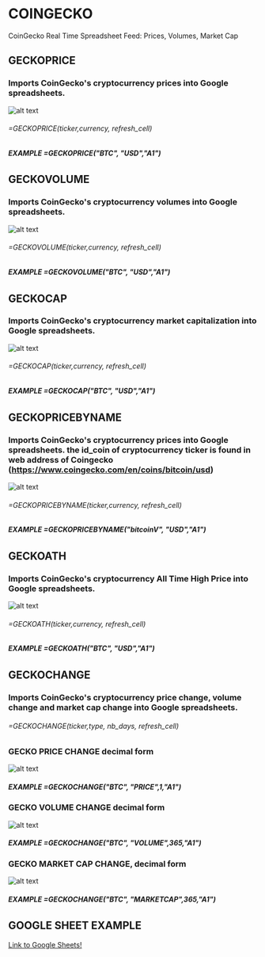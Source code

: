 # COINGECKO
CoinGecko Real Time Spreadsheet Feed: Prices, Volumes, Market Cap



## GECKOPRICE
### Imports CoinGecko's cryptocurrency prices into Google spreadsheets. 

![alt text](https://github.com/Eloise1988/COINGECKO/blob/master/GIF/GECKOPRICEUSD.gif)

###### =GECKOPRICE(ticker,currency, refresh_cell) 
##### EXAMPLE    =GECKOPRICE("BTC", "USD","$A$1")


######

## GECKOVOLUME
### Imports CoinGecko's cryptocurrency volumes into Google spreadsheets. 

![alt text](https://github.com/Eloise1988/COINGECKO/blob/master/GIF/GECKOVOLUME.gif)

###### =GECKOVOLUME(ticker,currency, refresh_cell) 
##### EXAMPLE    =GECKOVOLUME("BTC", "USD","$A$1")


######

## GECKOCAP
### Imports CoinGecko's cryptocurrency market capitalization into Google spreadsheets. 

![alt text](https://github.com/Eloise1988/COINGECKO/blob/master/GIF/GECKOCAP.gif)

###### =GECKOCAP(ticker,currency, refresh_cell) 
##### EXAMPLE    =GECKOCAP("BTC", "USD","$A$1")


######
## GECKOPRICEBYNAME
### Imports CoinGecko's cryptocurrency prices into Google spreadsheets. the id_coin of cryptocurrency ticker is found in web address of Coingecko (https://www.coingecko.com/en/coins/bitcoin/usd)

![alt text](https://github.com/Eloise1988/COINGECKO/blob/master/GIF/GECKOPRICEBYNAME.gif)

###### =GECKOPRICEBYNAME(ticker,currency, refresh_cell) 
##### EXAMPLE    =GECKOPRICEBYNAME("bitcoinV", "USD","$A$1")

######

## GECKOATH
### Imports CoinGecko's cryptocurrency All Time High Price into Google spreadsheets. 

![alt text](https://github.com/Eloise1988/COINGECKO/blob/master/GIF/GECKOATH.gif)

###### =GECKOATH(ticker,currency, refresh_cell) 
##### EXAMPLE    =GECKOATH("BTC", "USD","$A$1")

######
######
## GECKOCHANGE
### Imports CoinGecko's cryptocurrency price change, volume change and market cap change into Google spreadsheets. 
###### =GECKOCHANGE(ticker,type, nb_days, refresh_cell) 

### GECKO PRICE CHANGE decimal form
![alt text](https://github.com/Eloise1988/COINGECKO/blob/master/GIF/geckochangeprice.gif)

##### EXAMPLE    =GECKOCHANGE("BTC", "PRICE",1,"$A$1")

### GECKO VOLUME CHANGE decimal form
![alt text](https://github.com/Eloise1988/COINGECKO/blob/master/GIF/geckochangevolume.gif)

##### EXAMPLE    =GECKOCHANGE("BTC", "VOLUME",365,"$A$1")

### GECKO MARKET CAP CHANGE, decimal form
![alt text](https://github.com/Eloise1988/COINGECKO/blob/master/GIF/geckochangemarketcap.gif)

##### EXAMPLE    =GECKOCHANGE("BTC", "MARKETCAP",365,"$A$1")


######
## GOOGLE SHEET EXAMPLE
[Link to Google Sheets!](https://docs.google.com/spreadsheets/d/1QODede4loYFnd9ig_f4vRiO4J4uptxn8zIx3qRsLDeA/edit?usp=sharing)

